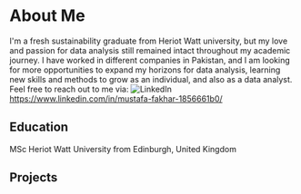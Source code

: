 # About Me
I'm a fresh sustainability graduate from Heriot Watt university, but my love and passion for data analysis still remained intact throughout my academic journey. I have worked in different companies in Pakistan, and I am looking for more opportunities to expand my horizons for data analysis, learning new skills and methods to grow as an individual, and also as a data analyst. Feel free to reach out to me via:
![LinkedIn](https://img.shields.io/badge/LinkedIn-Connect-blue?style=flat&logo=linkedin) https://www.linkedin.com/in/mustafa-fakhar-1856661b0/ 
## Education
MSc Heriot Watt University from Edinburgh, United Kingdom

## Projects

